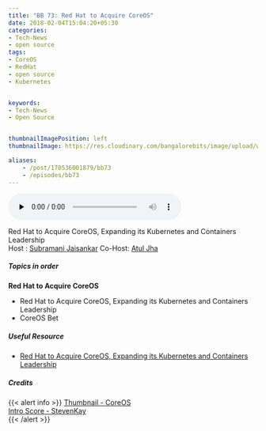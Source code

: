 ```yaml
---
title: "BB 73: Red Hat to Acquire CoreOS"
date: 2018-02-04T15:04:20+05:30
categories:
- Tech-News
- open source
tags:
- CoreOS
- RedHat
- open source
- Kubernetes


keywords:
- Tech-News
- Open Source


thumbnailImagePosition: left
thumbnailImage: https://res.cloudinary.com/bangalorebits/image/upload/w_800,h_800,c_fill,r_50/v1517846048/bb-episode-assets/bb73-thumbnail_gdw4ty.png

aliases:
    - /post/170536001879/bb73
    - /episodes/bb73
---
```

<audio controls="controls" controls style="width: 350px;" preload="none" id="audio_player"><source  src='https://audio.simplecast.com/9242cb84.mp3' type="audio/mp3">  </audio> <BR>
<!-- <iframe frameborder='0' height='200px' scrolling='no' seamless src='https://embed.simplecast.com/9242cb84?color=f5f5f5' width='100%'></iframe> -->
Red Hat to Acquire CoreOS, Expanding its Kubernetes and Containers Leadership <BR>
Host : [Subramani Jaisankar](https://twitter.com/subbuj)  Co-Host:   [Atul Jha](https://twitter.com/koolhead17)
 <!--more-->
##### Topics in order
**Red Hat to Acquire CoreOS**

*   Red Hat to Acquire CoreOS, Expanding its Kubernetes and Containers Leadership
*   CoreOS Bet


##### Useful Resource
*   [Red Hat to Acquire CoreOS, Expanding its Kubernetes and Containers Leadership](https://www.redhat.com/en/about/press-releases/red-hat-acquire-coreos-expanding-its-kubernetes-and-containers-leadership)

##### Credits

{{< alert info  >}}
  [Thumbnail - CoreOS](https://twitter.com/coreos) <BR>
  [Intro Score - StevenKay](https://plus.google.com/+StevenKay_Detachment)<BR>
{{< /alert >}}
